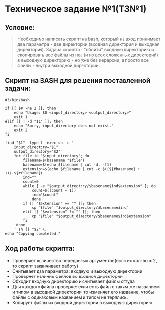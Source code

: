 # Техническое задание №1(ТЗ№1)
## Условие:
>Необходимо написать скрипт на bash, который на вход принимает два параметра - две директории (входная директория и выходная директория). Задача скрипта - "обойти" входную директорию и скопировать все файлы из нее (и из всех сложенных директорий) в выходную директорию - но уже без иерархии, а просто все файлы - внутри выходной директории.
## Скрипт на BASH для решения поставленной задачи:
```
#!/bin/bash

if [[ $# -ne 2 ]]; then
    echo "Usage: $0 <input_directory> <output_directory>"
    exit 1
elif [[ ! -d "$1" ]]; then
    echo "Sorry, input_directory does not exist."
    exit 2
fi

find "$1" -type f -exec sh -c '
    input_directory="$1"    
    output_directory="$2"
    for file in "$input_directory"; do
        filename=$(basename "$file")
        basename=$(echo $filename | cut -d. -f1)
        extension=$(echo $filename | cut -c $((${#basename} + 1))-${#filename})
        ind=""
        count=0
        while [ -e "$output_directory/$basename$ind$extension" ]; do
            count=$((count + 1))
            ind="$count"
            done
        if [[ "$extension" == "" ]]; then
            cp "$file" "$output_directory/$basename$ind"
        elif [[ "$extension" != "" ]]; then
            cp "$file" "$output_directory/$basename$ind$extension"
        fi
     done
    ' sh {} "$2" \;
echo "Copying completed."
```
## Ход работы скрипта:
- Проверяет количество переданных аргументов(если их кол-во ≠ 2, то скрипт заканчивает работу)
- Считывает два параметра: входную и выходную директории
- Проверяет наличие файлов во входной директории
- Обходит входную директорию и считывает файлы оттуда
- Для каждого файла проверяе: если есть файл с таким же названием и типом в выходной директории, то изменяет его название, чтобы файлы с одинаковым названием и типом не терялись.
- Копирует файлы из входной директории в выходную директорию